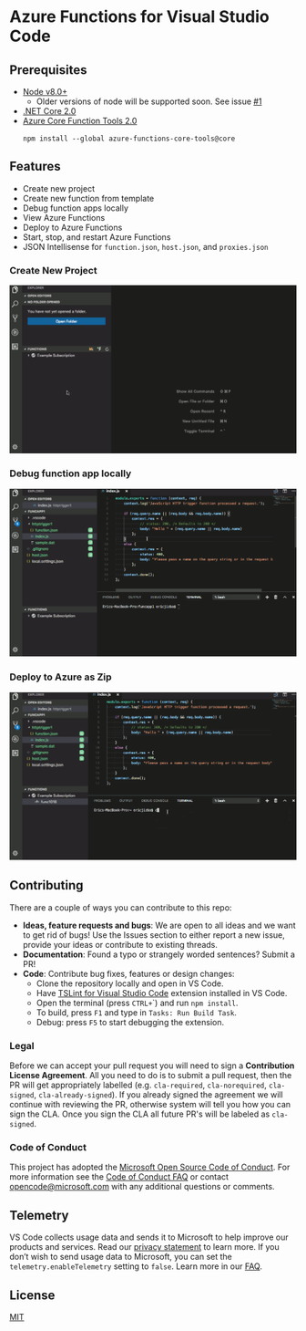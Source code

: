 # Azure Functions for Visual Studio Code

## Prerequisites
* [Node v8.0+](https://nodejs.org/)
  * Older versions of node will be supported soon. See issue [#1](https://github.com/Microsoft/vscode-azurefunctions/issues/1)
* [.NET Core 2.0](https://www.microsoft.com/net/download/core)
* [Azure Core Function Tools 2.0](https://www.npmjs.com/package/azure-functions-core-tools)
  ```
  npm install --global azure-functions-core-tools@core
  ```

## Features

* Create new project
* Create new function from template
* Debug function apps locally
* View Azure Functions
* Deploy to Azure Functions
* Start, stop, and restart Azure Functions
* JSON Intellisense for `function.json`, `host.json`, and `proxies.json`

### Create New Project

![CreateProject](resources/CreateProject.gif)

### Debug function app locally

![Debug](resources/Debug.gif)

### Deploy to Azure as Zip

![ZipDeploy](resources/ZipDeploy.gif)

## Contributing
There are a couple of ways you can contribute to this repo:

- **Ideas, feature requests and bugs**: We are open to all ideas and we want to get rid of bugs! Use the Issues section to either report a new issue, provide your ideas or contribute to existing threads.
- **Documentation**: Found a typo or strangely worded sentences? Submit a PR!
- **Code**: Contribute bug fixes, features or design changes:
  - Clone the repository locally and open in VS Code.
  - Have [TSLint for Visual Studio Code](https://marketplace.visualstudio.com/items?itemName=eg2.tslint) extension installed in VS Code.
  - Open the terminal (press `CTRL+`\`) and run `npm install`.
  - To build, press `F1` and type in `Tasks: Run Build Task`.
  - Debug: press `F5` to start debugging the extension.

### Legal
Before we can accept your pull request you will need to sign a **Contribution License Agreement**. All you need to do is to submit a pull request, then the PR will get appropriately labelled (e.g. `cla-required`, `cla-norequired`, `cla-signed`, `cla-already-signed`). If you already signed the agreement we will continue with reviewing the PR, otherwise system will tell you how you can sign the CLA. Once you sign the CLA all future PR's will be labeled as `cla-signed`.

### Code of Conduct
This project has adopted the [Microsoft Open Source Code of Conduct](https://opensource.microsoft.com/codeofconduct/). For more information see the [Code of Conduct FAQ](https://opensource.microsoft.com/codeofconduct/faq/) or contact [opencode@microsoft.com](mailto:opencode@microsoft.com) with any additional questions or comments.

## Telemetry
VS Code collects usage data and sends it to Microsoft to help improve our products and services. Read our [privacy statement](https://go.microsoft.com/fwlink/?LinkID=528096&clcid=0x409) to learn more. If you don’t wish to send usage data to Microsoft, you can set the `telemetry.enableTelemetry` setting to `false`. Learn more in our [FAQ](https://code.visualstudio.com/docs/supporting/faq#_how-to-disable-telemetry-reporting).

## License
[MIT](LICENSE.md)
